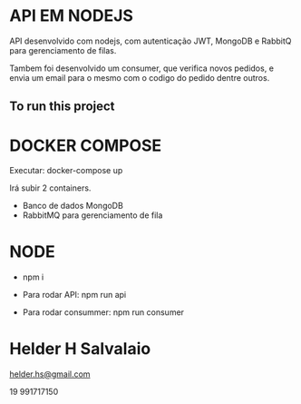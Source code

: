 # API EM NODEJS
API desenvolvido com nodejs, com autenticação JWT, MongoDB e RabbitQ para gerenciamento de filas.

Tambem foi desenvolvido um consumer, que verifica novos pedidos, e envia um email para o mesmo com o codigo do pedido dentre outros.

## To run this project
# DOCKER COMPOSE
Executar: docker-compose up

Irá subir 2 containers.
- Banco de dados MongoDB
- RabbitMQ para gerenciamento de fila

# NODE
- npm i

- Para rodar API: npm run api
- Para rodar consummer: npm run consumer



# Helder H Salvalaio

helder.hs@gmail.com

19 991717150
